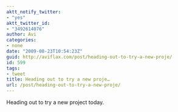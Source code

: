 ```yaml
---
aktt_notify_twitter:
- "yes"
aktt_twitter_id:
- "3492614076"
author: Avi
categories:
- none
date: "2009-08-23T10:54:23Z"
guid: http://aviflax.com/post/heading-out-to-try-a-new-proje/
id: 599
tags:
- tweet
title: Heading out to try a new proje…
url: /post/heading-out-to-try-a-new-proje/
---
```

Heading out to try a new project today.